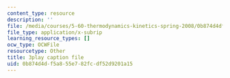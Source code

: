 ```yaml
---
content_type: resource
description: ''
file: /media/courses/5-60-thermodynamics-kinetics-spring-2008/0b874d4df5a855e782fcdf52d9201a15_RrVq7Yduz2g.vtt
file_type: application/x-subrip
learning_resource_types: []
ocw_type: OCWFile
resourcetype: Other
title: 3play caption file
uid: 0b874d4d-f5a8-55e7-82fc-df52d9201a15
---
```

